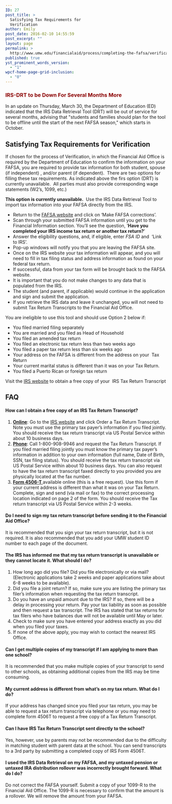 ```yaml
---
ID: 27
post_title: >
  Satisfying Tax Requirements for
  Verification
author: Emily
post_date: 2016-02-10 14:55:59
post_excerpt: ""
layout: page
permalink: >
  http://www.umw.edu/financialaid/process/completing-the-fafsa/verification/forms/requirements/
published: true
yst_prominent_words_version:
  - "1"
wpcf-home-page-grid-inclusion:
  - "0"
---
```

<h3><strong><span style="color: #8c0101">IRS-DRT to be Down For Several Months More</span></strong></h3>
In an update on Thursday, March 30, the Department of Education (ED) indicated that the IRS Data Retrieval Tool (DRT) will be out of service for several months, advising that "students and families should plan for the tool to be offline until the start of the next FAFSA season," which starts in October.
<h2>Satisfying Tax Requirements for Verification</h2>
If chosen for the process of Verification, in which the Financial Aid Office is required by the Department of Education to confirm the information on your FAFSA, you are required to provide tax information for both student, spouse (if independent) , and/or parent (if dependent).  There are two options for filling these tax requirements. As indicated above the firs option (DRT) is currently unavailable.  All parties must also provide corresponding wage statements (W2’s, 1099, etc.)

<strong>This option is currently unavailable.</strong>  Use the IRS Data Retrieval Tool to import tax information into your FAFSA directly from the IRS.
<ul>
 	<li>Return to the <a href="https://fafsa.ed.gov/">FAFSA website</a> and click on ‘Make FAFSA corrections’.</li>
 	<li>Scan through your submitted FAFSA information until you get to the Financial Information section. You’ll see the question, ‘<strong>Have you completed your IRS income tax return or another tax return?</strong>’</li>
 	<li>Answer the eligibility questions, and, if eligible, enter <em>FSA ID</em> and  ‘Link to IRS’.</li>
 	<li>Pop-up windows will notify you that you are leaving the FAFSA site.</li>
 	<li>Once on the IRS website your tax information will appear, and you will need to fill in tax filing status and address information as found on your federal tax return.</li>
 	<li>If successful, data from your tax form will be brought back to the FAFSA website.</li>
 	<li>It is important that you do not make changes to any data that is populated from the IRS.</li>
 	<li>The student (and parent, if applicable) would continue in the application and sign and submit the application.</li>
 	<li>If you retrieve the IRS data and leave it unchanged, you will not need to submit Tax Return Transcripts to the Financial Aid Office.</li>
</ul>
You are ineligible to use this tool and should use Option 2 below if:
<ul>
 	<li>You filed married filing separately</li>
 	<li>You are married and you filed as Head of Household</li>
 	<li>You filed an amended tax return</li>
 	<li>You filed an electronic tax return less than two weeks ago</li>
 	<li>You filed a paper tax return less than six weeks ago</li>
 	<li>Your address on the FAFSA is different from the address on your  Tax Return</li>
 	<li>Your current marital status is different than it was on your Tax Return.</li>
 	<li>You filed a Puerto Rican or foreign tax return</li>
</ul>
Visit the <a href="http://www.irs.gov">IRS website</a> to obtain a free copy of your  IRS Tax Return Transcript
<h2>FAQ</h2>
<h4>How can I obtain a free copy of an IRS Tax Return Transcript?</h4>
<ol>
 	<li><strong><u>Online</u></strong>: Go to the <a href="http://www.irs.gov">IRS website</a> and click Order a Tax Return Transcript. Note you must use the primary tax payer’s information if you filed jointly. You should receive the tax return transcript via US Postal Service within about 10 business days.</li>
 	<li><strong><u>Phone</u></strong>: Call 1-800-908-9946 and request the Tax Return Transcript. If you filed married filing jointly you must know the primary tax payer’s information in addition to your own information (full name, Date of Birth, SSN, tax filing status). You should receive the tax return transcript via US Postal Service within about 10 business days. You can also request to have the tax return transcript faxed directly to you provided you are physically located at the fax number.</li>
 	<li><strong><u><a href="http://www.irs.gov">Form 4506-T</a> </u></strong>available online (this is a free request). Use this form if your current address is different than what it was on your Tax Return. Complete, sign and send (via mail or fax) to the correct processing location indicated on page 2 of the form. You should receive the Tax return transcript via US Postal Service within 2-3 weeks.</li>
</ol>
<h4>Do I need to sign my tax return transcript before sending it to the Financial Aid Office?</h4>
It is recommended that you sign your tax return transcript, but it is not required. It is also recommended that you add your UMW student ID number to each page of the document.
<h4>The IRS has informed me that my tax return transcript is unavailable or they cannot locate it. What should I do?</h4>
<ol>
 	<li>How long ago did you file? Did you file electronically or via mail? (Electronic applications take 2 weeks and paper applications take about 6-8 weeks to be available).</li>
 	<li>Did you file a joint return? If so, make sure you are listing the primary tax filer’s information when requesting the tax return transcript.</li>
 	<li>Do you have an unpaid amount due to the IRS? If so, there will be a delay in processing your return. Pay your tax liability as soon as possible and then request a tax transcript. The IRS has stated that tax returns for tax filers who have balances due will not be available until May or later.</li>
 	<li>Check to make sure you have entered your address exactly as you did when you filed your taxes.</li>
 	<li>If none of the above apply, you may wish to contact the nearest IRS Office.</li>
</ol>
<h4>Can I get multiple copies of my transcript if I am applying to more than one school?</h4>
It is recommended that you make multiple copies of your transcript to send to other schools, as obtaining additional copies from the IRS may be time consuming.
<h4>My current address is different from what’s on my tax return. What do I do?</h4>
If your address has changed since you filed your tax return, you may be able to request a tax return transcript via telephone or you may need to complete form 4506T to request a free copy of a Tax Return Transcript.
<h4>Can I have IRS Tax Return Transcript sent directly to the school?</h4>
Yes, however, use by parents may not be recommended due to the difficulty in matching student with parent data at the school. You can send transcripts to a 3rd party by submitting a completed copy of IRS Form 4506T.
<h4>I used the IRS Data Retrieval on my FAFSA, and my untaxed pension or untaxed IRA distribution rollover was incorrectly brought forward. What do I do?</h4>
Do not correct the FAFSA yourself. Submit a copy of your 1099-R to the Financial Aid Office. The 1099-R is necessary to confirm that the amount is a rollover. We will remove the amount from your FAFSA.